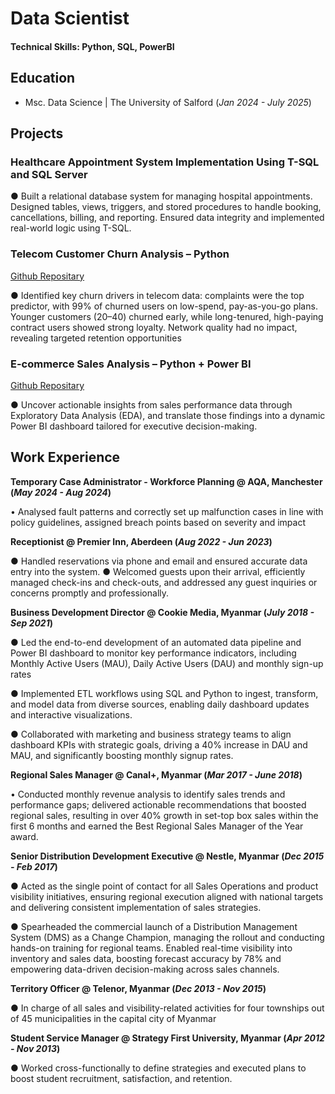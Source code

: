 # Data Scientist

#### Technical Skills: Python, SQL, PowerBI

## Education
- Msc. Data Science | The University of Salford (_Jan 2024 - July 2025_)								       		

## Projects
### Healthcare Appointment System Implementation Using T-SQL and SQL Server

●	Built a relational database system for managing hospital appointments. Designed tables, views, triggers, and stored procedures to handle booking, cancellations, billing, and reporting. Ensured data integrity and implemented real-world logic using T-SQL.

### Telecom Customer Churn Analysis – Python
[Github Repositary](https://github.com/FrancisAungThu/TelecomChurnAnalysis/blob/main/README.md)

●	Identified key churn drivers in telecom data: complaints were the top predictor, with 99% of churned users on low-spend, pay-as-you-go plans. Younger customers (20–40) churned early, while long-tenured, high-paying contract users showed strong loyalty. Network quality had no impact, revealing targeted retention opportunities

### E-commerce Sales Analysis – Python + Power BI
[Github Repositary](https://github.com/FrancisAungThu/DataAnalysisProjects/blob/main/RetailSalesAnalysis/Readme.MD)

● Uncover actionable insights from sales performance data through Exploratory Data Analysis (EDA), and translate those findings into a dynamic Power BI dashboard tailored for executive decision-making.

## Work Experience
**Temporary Case Administrator - Workforce Planning @ AQA, Manchester (_May 2024 - Aug 2024_)**

•	Analysed fault patterns and correctly set up malfunction cases in line with policy guidelines, assigned breach points based on severity and impact 

**Receptionist @ Premier Inn, Aberdeen (_Aug 2022 - Jun 2023_)**

●	Handled reservations via phone and email and ensured accurate data entry into the system.
●	Welcomed guests upon their arrival, efficiently managed check-ins and check-outs, and addressed any guest inquiries or concerns promptly and professionally.

**Business Development Director @ Cookie Media, Myanmar (_July 2018 - Sep 2021_)**

●	Led the end-to-end development of an automated data pipeline and Power BI dashboard to monitor key performance indicators, including Monthly Active Users (MAU), Daily Active Users (DAU) and monthly sign-up rates  

●	Implemented ETL workflows using SQL and Python to ingest, transform, and model data from diverse sources, enabling daily dashboard updates and interactive visualizations.

●	Collaborated with marketing and business strategy teams to align dashboard KPIs with strategic goals, driving a 40% increase in DAU and MAU, and significantly boosting monthly signup rates.

**Regional Sales Manager @ Canal+, Myanmar (_Mar 2017 - June 2018_)**

•	Conducted monthly revenue analysis to identify sales trends and performance gaps; delivered actionable recommendations that boosted regional sales, resulting in over 40% growth in set-top box sales within the first 6 months and earned the Best Regional Sales Manager of the Year award.

**Senior Distribution Development Executive @ Nestle, Myanmar (_Dec 2015 - Feb 2017_)**

●	Acted as the single point of contact for all Sales Operations and product visibility initiatives, ensuring regional execution aligned with national targets and delivering consistent implementation of sales strategies.

●	Spearheaded the commercial launch of a Distribution Management System (DMS) as a Change Champion, managing the rollout and conducting hands-on training for regional teams. Enabled real-time visibility into inventory and sales data, boosting forecast accuracy by 78% and empowering data-driven decision-making across sales channels.

**Territory Officer @ Telenor, Myanmar (_Dec 2013 - Nov 2015_)**

●	In charge of all sales and visibility-related activities for four townships out of 45 municipalities in the capital city of Myanmar

**Student Service Manager @ Strategy First University, Myanmar (_Apr 2012 - Nov 2013_)**

●	Worked cross-functionally to define strategies and executed plans to boost student recruitment, satisfaction, and retention.
